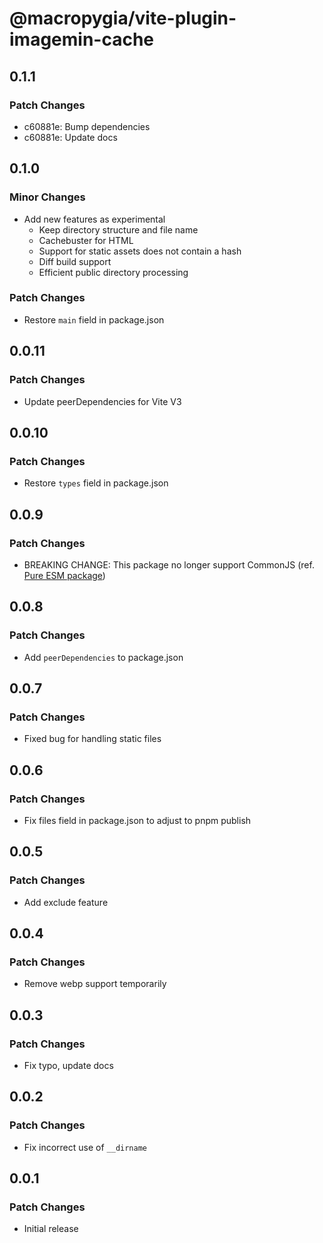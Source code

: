 # @macropygia/vite-plugin-imagemin-cache

## 0.1.1

### Patch Changes

- c60881e: Bump dependencies
- c60881e: Update docs

## 0.1.0

### Minor Changes

- Add new features as experimental
  - Keep directory structure and file name
  - Cachebuster for HTML
  - Support for static assets does not contain a hash
  - Diff build support
  - Efficient public directory processing

### Patch Changes

- Restore `main` field in package.json

## 0.0.11

### Patch Changes

- Update peerDependencies for Vite V3

## 0.0.10

### Patch Changes

- Restore `types` field in package.json

## 0.0.9

### Patch Changes

- BREAKING CHANGE: This package no longer support CommonJS (ref. [Pure ESM package](https://gist.github.com/sindresorhus/a39789f98801d908bbc7ff3ecc99d99c))

## 0.0.8

### Patch Changes

- Add `peerDependencies` to package.json

## 0.0.7

### Patch Changes

- Fixed bug for handling static files

## 0.0.6

### Patch Changes

- Fix files field in package.json to adjust to pnpm publish

## 0.0.5

### Patch Changes

- Add exclude feature

## 0.0.4

### Patch Changes

- Remove webp support temporarily

## 0.0.3

### Patch Changes

- Fix typo, update docs

## 0.0.2

### Patch Changes

- Fix incorrect use of `__dirname`

## 0.0.1

### Patch Changes

- Initial release
